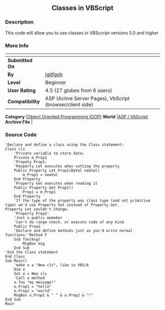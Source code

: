 ﻿<div align="center">

## Classes in VBScript


</div>

### Description

This code will allow you to use classes in VBSccript versions 5.0 and higher
 
### More Info
 


<span>             |<span>
---                |---
**Submitted On**   |
**By**             |[jgitfgoh](https://github.com/Planet-Source-Code/PSCIndex/blob/master/ByAuthor/jgitfgoh.md)
**Level**          |Beginner
**User Rating**    |4.5 (27 globes from 6 users)
**Compatibility**  |ASP \(Active Server Pages\), VbScript \(browser/client side\)

**Category**       |[Object Oriented Programming \(OOP\)](https://github.com/Planet-Source-Code/PSCIndex/blob/master/ByCategory/object-oriented-programming-oop__4-34.md)
**World**          |[ASP / VbScript](https://github.com/Planet-Source-Code/PSCIndex/blob/master/ByWorld/asp-vbscript.md)
**Archive File**   |[](https://github.com/Planet-Source-Code/jgitfgoh-classes-in-vbscript__4-6930/archive/master.zip)





### Source Code

```
'Declare and define a class using the Class statement:
Class cls
	'Private variable to store data:
	Private m_Prop1
	'Propety Prop1:
	'Peoperty Let executes when setting the property
	Public Property Let Prop1(ByVal newVal)
		m_Prop1 = newVal
	End Property
	'Property Get executes when reading it
	Public Property Get Prop1()
		Prop1 = m_Prop1
	End Property
	'If the type of the property was class type (and not primitive type) we'd use Property Set instead of Property Get.
Property Let souldn't change.
	'Property Prop2:
	'Just a public memeber
	'Can't do range-check, or execute code of any kind
	Public Prop2
	'Declare and define methods just as you'd write normal functions:'Method F
	Sub foo(msg)
		MsgBox msg
	End Sub
'End the Class statement
End Class
Sub Main()
	'make o a "New cls", like in VB5/6
	Dim o
	Set o = New cls
	'Call a method
	o.foo "my message!"
	o.Prop1 = "hello"
	o.Prop2 = "world"
	MsgBox o.Prop1 & " " & o.Prop2 & "!"
End Sub
Main
```

